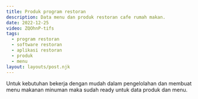 ```yaml
---
title: Produk program restoran
description: Data menu dan produk restoran cafe rumah makan.
date: 2022-12-25
video: ZQOhnP-tifs
tags:
  - program restoran
  - software restoran
  - aplikasi restoran
  - produk
  - menu
layout: layouts/post.njk
---
```


Untuk kebutuhan bekerja dengan mudah dalam pengelolahan dan membuat menu makanan minuman maka sudah ready untuk data produk dan menu.

